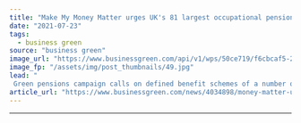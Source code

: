 ```yaml
---
title: "Make My Money Matter urges UK's 81 largest occupational pension schemes to target net zero"
date: "2021-07-23"
tags: 
  - business green
source: "business green"
image_url: "https://www.businessgreen.com/api/v1/wps/50ce719/f6cbcaf5-22df-4208-9e4e-7f0acd4a66df/3/green-investment-iStock-1194029906-185x114.jpg"
image_fp: "/assets/img/post_thumbnails/49.jpg"
lead: "
 Green pensions campaign calls on defined benefit schemes of a number of major emitters including BP, ExxonMobil, Shell and British Airways to set net zero goals ..."
article_url: "https://www.businessgreen.com/news/4034898/money-matter-urges-uk-81-largest-occupational-pension-schemes-target-net-zero"
---
```


---
